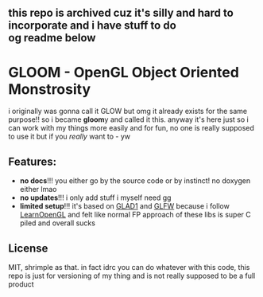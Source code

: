 this repo is archived cuz it's silly and hard to incorporate and i have stuff to do\
og readme below
---

# GLOOM - OpenGL Object Oriented Monstrosity
i originally was gonna call it GLOW but omg it already exists for the same purpose!! so i became **gloom**y and called it this. anyway it's here just so i can work with my things more easily and for fun, no one is really supposed to use it but if you _really_ want to - yw

## Features:
- **no docs**!!! you either go by the source code or by instinct! no doxygen either lmao
- **no updates**!!! i only add stuff i myself need gg
- **limited setup**!!! it's based on [GLAD1](https://glad.dav1d.de/) and [GLFW](https://www.glfw.org/) because i follow [LearnOpenGL](https://learnopengl.com/) and felt like normal FP approach of these libs is super C piled and overall sucks

## License
MIT, shrimple as that. in fact idrc you can do whatever with this code, this repo is just for versioning of my thing and is not really supposed to be a full product
